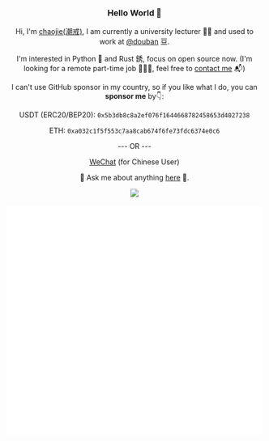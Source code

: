 <div align='center'>
<h3>Hello World 👋 </h3>

Hi, I'm [chaojie(潮戒)](https://chaojie.fun/), I am currently a university lecturer 👨‍🏫 and used to work at [@douban](https://www.douban.com) ⾖.

I'm interested in Python 🐍 and Rust 銹, focus on open source now. (I'm looking for a remote part-time job 🧑🏻‍🚀, feel free to [contact me](mailto:hi@chaojie.fun) 📬)

I can't use GitHub sponsor in my country, so if you like what I do, you can **sponsor me** by👇: 

USDT (ERC20/BEP20): `0x5b3db8c8a2ef076f1644668782458653d4027238`

ETH: `0xa032c1f5f553c7aa8cab674f6fe73fdc6374e0c6`

--- OR ---

[WeChat](/assets/wechat.JPG) (for Chinese User)

💬 Ask me about anything [here](https://github.com/ischaojie/ischaojie/discussions) 👻.

  ![](https://visitor-badge.laobi.icu/badge?page_id=ischaojie.ischaojie)

  <img src='/github-metrics.svg' />

</div>
